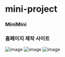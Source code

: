 # mini-project
### MiniMini

### 홈페이지 제작 사이트

![image](https://user-images.githubusercontent.com/97017840/164411481-803d9011-528a-45f5-a686-b0cda2aa7e02.png)
![image](https://user-images.githubusercontent.com/97017840/164411505-d4972e1e-59e3-4722-bfbf-bab360eaa433.png)
![image](https://user-images.githubusercontent.com/97017840/164411526-b0e46656-aac6-42dd-8143-44fabc72916e.png)
